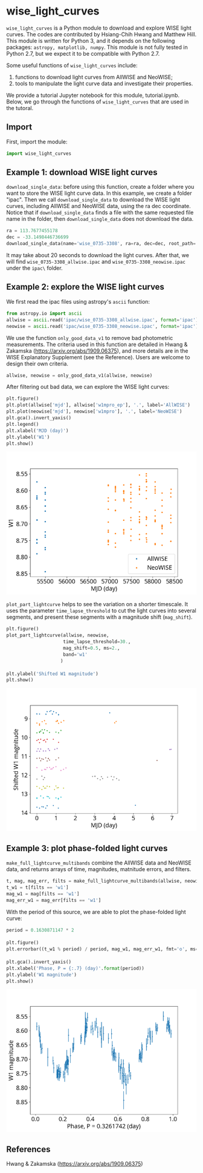 # wise_light_curves
`wise_light_curves` is a Python module to download and explore WISE light curves. The codes are contributed by Hsiang-Chih Hwang and Matthew Hill. This module is written for Python 3, and it depends on the following packages: `astropy, matplotlib, numpy`. This module is not fully tested in Python 2.7, but we expect it to be compatible with Python 2.7.

Some useful functions of `wise_light_curves` include:
1. functions to download light curves from AllWISE and NeoWISE;
2. tools to manipulate the light curve data and investigate their properties.

We provide a tutorial Jupyter notebook for this module, tutorial.ipynb. Below, we go through the functions of `wise_light_curves` that are used in the tutoral.

## Import

First, import the module:

```python
import wise_light_curves
```

## Example 1: download WISE light curves

`download_single_data`: before using this function, create a folder where you want to store the WISE light curve data. In this example, we create a folder "ipac". Then we call `download_single_data` to download the WISE light curves, including AllWISE and NeoWISE data, using the ra dec coordinate. Notice that if `download_single_data` finds a file with the same requested file name in the folder, then `download_single_data` does not download the data. 

```python
ra = 113.7677455178
dec = -33.1498446736699
download_single_data(name='wise_0735-3308', ra=ra, dec=dec, root_path='ipac/', radius=2.)
```

It may take about 20 seconds to download the light curves. After that, we will find `wise_0735-3308_allwise.ipac` and `wise_0735-3308_neowise.ipac` under the `ipac\` folder.


## Example 2: explore the WISE light curves

We first read the ipac files using astropy's `ascii` function:
```python
from astropy.io import ascii
allwise = ascii.read('ipac/wise_0735-3308_allwise.ipac', format='ipac')
neowise = ascii.read('ipac/wise_0735-3308_neowise.ipac', format='ipac')
```

We use the function `only_good_data_v1` to remove bad photometric measurements. The criteria used in this function are detailed in Hwang & Zakamska (https://arxiv.org/abs/1909.06375), and more details are in the WISE Explanatory Supplement (see the Reference). Users are welcome to design their own criteria. 

```python
allwise, neowise = only_good_data_v1(allwise, neowise)
```

After filtering out bad data, we can explore the WISE light curves:
```python
plt.figure()
plt.plot(allwise['mjd'], allwise['w1mpro_ep'], '.', label='AllWISE')
plt.plot(neowise['mjd'], neowise['w1mpro'], '.', label='NeoWISE')
plt.gca().invert_yaxis()
plt.legend()
plt.xlabel('MJD (day)')
plt.ylabel('W1')
plt.show()
```

![](figs/lc.png)

`plot_part_lightcurve` helps to see the variation on a shorter timescale. It uses the parameter `time_lapse_threshold` to cut the light curves into several segments, and present these segments with a magnitude shift (`mag_shift`).
```python
plt.figure()
plot_part_lightcurve(allwise, neowise, 
                     time_lapse_threshold=30.,
                     mag_shift=0.5, ms=2.,
                     band='w1'
                    )

plt.ylabel('Shifted W1 magnitude')
plt.show()
```


![](figs/part_lc.png)

## Example 3: plot phase-folded light curves
`make_full_lightcurve_multibands` combine the AllWISE data and NeoWISE data, and returns arrays of time, magnitudes, matnitude errors, and filters.

```python
t, mag, mag_err, filts = make_full_lightcurve_multibands(allwise, neowise)
t_w1 = t[filts == 'w1']
mag_w1 = mag[filts == 'w1']
mag_err_w1 = mag_err[filts == 'w1']
```

With the period of this source, we are able to plot the phase-folded light curve:
```python
period = 0.1630871147 * 2

plt.figure()
plt.errorbar((t_w1 % period) / period, mag_w1, mag_err_w1, fmt='o', ms=2.)

plt.gca().invert_yaxis()
plt.xlabel('Phase, P = {:.7} (day)'.format(period))
plt.ylabel('W1 magnitude')
plt.show()
```

![](figs/phase_lc.png)


## References
Hwang & Zakamska (https://arxiv.org/abs/1909.06375)
